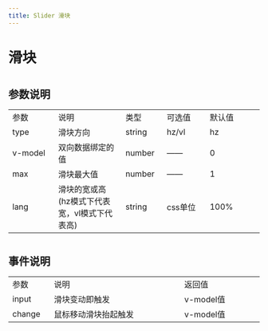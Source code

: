 ```yaml
---
title: Slider 滑块
---
```


# 滑块 

<ClientOnly>
  <slider-demo></slider-demo>
</ClientOnly>

#
<h2>参数说明</h2> 
<table width="100%">
    <tr>
        <td width="120">
                参数
        </td>
        <td width="250">
                说明
        </td>
        <td width="80">
                类型
        </td>
        <td width="120">
                可选值
        </td>
        <td width="160">
                默认值
        </td>
    </tr>
    <tr>
        <td>
                type
        </td>
        <td>
                滑块方向
        </td>
        <td>
                string
        </td>
        <td>
                hz/vl
        </td>
        <td>
               hz
        </td>
    </tr>
    <tr>
        <td>
                v-model
        </td>
        <td>
                双向数据绑定的值
        </td>
        <td>
                number
        </td>
        <td>
                ——
        </td>
        <td>
               0
        </td>
    </tr>
    <tr>
        <td>
                max
        </td>
        <td>
                滑块最大值
        </td>
        <td>
                number
        </td>
        <td>
                ——
        </td>
        <td>
           1
        </td>
    </tr>
    <tr>
        <td>
               lang 
        </td>
        <td>
              滑块的宽或高(hz模式下代表宽，vl模式下代表高)  
        </td>
        <td>
                string
        </td>
        <td>
                css单位
        </td>
        <td>
           100%
        </td>
    </tr>

</table>



#

<h2>事件说明</h2> 
<table width="100%">
    <tr>
        <td  width="80">
                参数
        </td>
        <td width="500">
                说明
        </td>
        <td width="250">
                返回值
        </td>
    </tr>
    <tr>
        <td >
                input
        </td>
        <td >
                滑块变动即触发
        </td>
        <td >
             v-model值
        </td>
    </tr>
    <tr>
        <td >
                change
        </td>
        <td >
                鼠标移动滑块抬起触发
        </td>
        <td >
             v-model值
        </td>
    </tr>
  
    
</table>